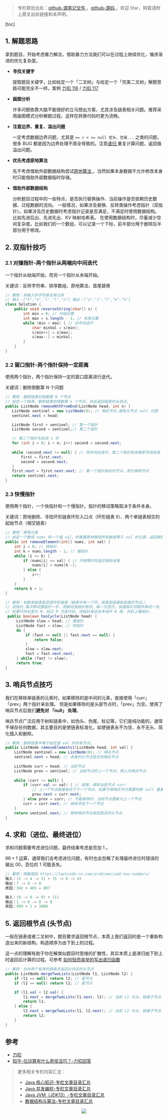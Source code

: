 > 专栏原创出处：[github-源笔记文件 ](https://github.com/GourdErwa/review-notes) ，[github-源码 ](https://github.com/GourdErwa/leetcode)，欢迎 Star，转载请附上原文出处链接和本声明。

[toc]
## 1. 解题思路
拿到题目，开始考虑暴力解法，借助暴力方法我们可以在过程上继续优化，循序渐进的优化复杂度。

- **寻找关键字**

    提取题目关键字，比如给定一个「二叉树」与给定一个「完美二叉树」解题思路可能完全不一样。案例 [力扣 116](https://leetcode-cn.com/problems/populating-next-right-pointers-in-each-node) / [力扣 117](https://leetcode-cn.com/problems/populating-next-right-pointers-in-each-node-ii/)
    
- **画图分析**

    许多问题依靠大脑不能很好的立马想出方案，尤其涉及链表相关问题。推荐采用画图模式分析解题过程，这样在转换代码时更为流畅。

- **注意边界、重复、溢出问题**

    一定考虑数据边界问题，尤其是 `>= > < <= null 空头、空尾...` 之类的问题，很多 BUG 都是因为边界处理不周全导致的。注意[递归 ]((https://gourderwa.blog.csdn.net/article/details/104438504)) 重复计算问题，返回值溢出问题。  
      
- **优先考虑原地算法**

    先不考虑借助外部数据结构尝试[原地算法 ](https://baike.baidu.com/item/%E5%8E%9F%E5%9C%B0%E7%AE%97%E6%B3%95
)，当然如果本身数据不允许修改本身时只能借助外部数据临时存储。

- **借助外部数据结构**

    分析题目过程中的一些特点，是否执行替换操作、当前操作是否依赖历史数据、过程数据的流向。
    一般情况，如果涉及替换、反转类操作考虑指针（双指针）。如果涉及历史数据时考虑指针记录是否满足，不满足时使用数据结构。比如先进后出、先进先出、KV 映射哈希表。
    在使用数据结构时，尽量减少空间复杂度。比如我们的一个数组，可以记录一个下标，前半部分用于删除后半部分用于修改。

## 2. 双指针技巧
### 2.1 对撞指针-两个指针从两端向中间迭代
一个指针从始端开始，而另一个指针从末端开始。

关键词：反转字符串、排序数组、原地算法、首尾替换

```java
// 案例：将输入的字符串反转过来
// 输入：["h","e","l","l","o"] 输出：["o","l","l","e","h"]
class Solution {
    public void reverseString(char[] s) {
        int min = 0; // 开始位置
        int max = s.length - 1; // 末尾位置
        while (min < max) { // 向中间迭代
            char minVal = s[min];
            s[min++] = s[max];
            s[max--] = minVal;
        }
    }
}
```
### 2.2 窗口指针-两个指针保持一定距离
使用两个指针，两个指针保持一定的窗口距离进行迭代。

关键词：删除倒数第 N 个问题

```java
// 案例：删除链表的倒数第 N 个节点
// 给定一个链表，删除链表的倒数第 n 个节点，并且返回链表的头结点。
public ListNode removeNthFromEnd(ListNode head, int n) {
   ListNode sentinel = new ListNode(0); // 哨兵节点,避免头节点 null 问题
   sentinel.next = head;

   ListNode first = sentinel; // 第一个指针
   ListNode second = sentinel;// 第二个指针

   // 第二个指针先前进 n 步
   for (int i = 0; i < n; i++) second = second.next;
   
   while (second.next != null) { // 同步向后迭代，第二个指针到末尾即寻找结束
       first = first.next;
       second = second.next;
   }
   first.next = first.next.next; // 第一个指针指向的节点，即为移除节点
   return sentinel.next;
}
```

### 2.3 快慢指针
使用两个指针，一个快指针和一个慢指针。指针的移动策略取决于条件本身。

关键词：原地删除、寻找环形链表环形入口点（环形链表 II）、两个单链表相交的起始节点（相交链表）

```java
// 案例：移除元素
// 给定一个数组 nums 和一个值 val，你需要原地移除所有数值等于 val 的元素，返回移除后数组的新长度。
public int removeElement(int[] nums, int val) {
    int i = 0; // 快指针
    int k = nums.length - 1; // 慢指针
    while (i <= k) {
        if (nums[i] == val) { // 不相等时将值交换到末尾
            nums[i] = nums[k--];
        } else {
            i++;
        }
    }
    return k + 1;
}

// 案例：判断单链表是否是环形链表（链表中有一个环，其尾部连接到前面的节点。）
// 双指针,每次移动慢指针一步，而移动快指针两步。每一次迭代，快速指针将额外移动一步。
// 如果环的长度为 M，经过 M 次迭代后，快指针肯定会多绕环 N 周，并赶上慢指针。
 public boolean hasCycle(ListNode head) {
     ListNode slow = head; // 慢指针
     ListNode fast = slow; // 快指针
     do {
         if (fast == null || fast.next == null) {
             return false;
         }
         slow = slow.next;
         fast = fast.next.next;
     } while (fast != slow);
     return true;
}
```
## 3. 哨兵节点技巧
我们在移除单链表的元素时，如果移除的是中间的元素，直接使用「curr」「prev」两个指针来处理。
但是如果移除的是头部节点时，「prev」为空。使用了哨兵节点后我们**避免对 「null」 处理**。

哨兵节点广泛应用于树和链表中，如伪头、伪尾、标记等，它们是纯功能的，通常不保存任何数据，其主要目的是使链表标准化，如使链表永不为空、永不无头、简化插入和删除。

```java
// 案例：删除链表中等于给定值 val 的所有节点。
public ListNode removeElements1(ListNode head, int val) {
    ListNode sentinel = new ListNode(0); // 哨兵节点
    sentinel.next = head; // 本身的头节点挂在到哨兵节点
    
    ListNode curr = head; // 当前节点
    ListNode prev = sentinel; // 当前节点的上一个节点，默认为哨兵节点
    
    while (curr != null) {
        if (curr.val == val) { // 相等，移除当前节点 curr
            // 上一个节点直接指向下下一个节点。如果不用哨兵节点需要判断 null 重置头节点
            prev.next = curr.next; 
        } else prev = curr; // 不能移除时，当前节点更新为上一个节点
        curr = curr.next; // 继续寻找下一个节点
    }
    return sentinel.next; // 移除哨兵节点返回真实的头节点
}
```

## 4. 求和（进位、最终进位）
求和问题需要考虑进位问题，最终结果考虑是否加 1 。

$99 + 1$ 运算，通常我们会考虑进位问题，有时也会忽略了处理最终进位时错误的输出 00，百位的 1 可能丢失。
```java
// 案例：两数相加 https://leetcode-cn.com/problems/add-two-numbers/
输入：(2 -> 4 -> 3) + (5 -> 6 -> 4)
输出：7 -> 0 -> 8
原因：342 + 465 = 807

输入：(9 -> 9 -> 9) + (1)
输出：1 -> 0 -> 0 -> 0
原因：999 + 1 = 1000
```

## 5. 返回根节点 (头节点)
一般在链表或者二叉树中，题目要求返回根节点，本质上我们返回的是一个重新构造出来的新结构，构造顺序为由下到上的过程。

这一点的理解有助于你在解类似题目时思维的扩散性，其实本质上是递归由下到上时返回后计算的过程。可参考 [如何轻而易举的写出递归函数 ](https://gourderwa.blog.csdn.net/article/details/104438504)
```java
// 案例：合并两个有序的链表并返回合并后的头节点
public ListNode mergeTwoLists(ListNode l1, ListNode l2) {
    if (l1 == null) return l2; // 尾节点
    if (l2 == null) return l1; // 尾节点

    if (l1.val < l2.val) {
        l1.next = mergeTwoLists(l1.next, l2); // 当前 L1 为头，链接子节点
        return l1;
    } else {
        l2.next = mergeTwoLists(l1, l2.next); // 当前 L2 为头，链接子节点
        return l2;
    }
}
```

## 参考
- [力扣 ](https://leetcode-cn.com/)
- [知乎-位运算有什么奇技淫巧？-力扣回答 ](https://www.zhihu.com/question/38206659/answer/736472332)

> 更多相关专栏内容汇总：
>- [Java 核心知识-专栏文章目录汇总 ](https://gourderwa.blog.csdn.net/article/details/104020339)
>- [Java 并发编程-专栏文章目录汇总 ](https://blog.csdn.net/xiaohulunb/article/details/103594468)
>- [Java JVM（JDK13）-专栏文章目录汇总 ](https://blog.csdn.net/xiaohulunb/article/details/103828570)
>- [数据结构与算法-专栏文章目录汇总 ](https://blog.csdn.net/xiaohulunb/article/details/104368031)

<div align="center">
    <img src="https://blog-review-notes.oss-cn-beijing.aliyuncs.com/gourderwa.footer.jpeg">
</div>